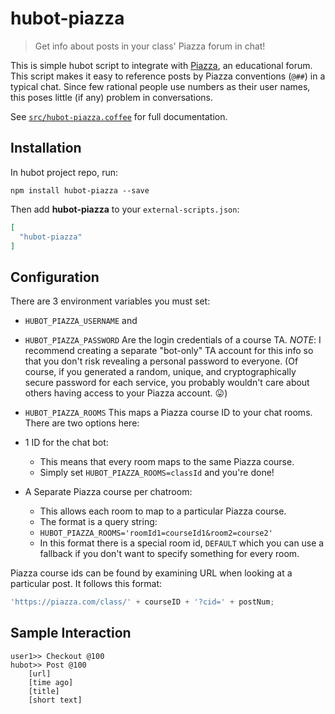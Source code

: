# hubot-piazza
> Get info about posts in your class' Piazza forum in chat!

This is simple hubot script to integrate with [Piazza](piazza.com), an educational forum. This script makes it easy to reference posts by Piazza conventions (`@##`) in a typical chat. Since few rational people use numbers as their user names, this poses little (if any) problem in conversations.

See [`src/hubot-piazza.coffee`](src/hubot-piazza.coffee) for full documentation.

## Installation

In hubot project repo, run:

`npm install hubot-piazza --save`

Then add **hubot-piazza** to your `external-scripts.json`:

```json
[
  "hubot-piazza"
]
```

## Configuration
There are 3 environment variables you must set:

* `HUBOT_PIAZZA_USERNAME` and
* `HUBOT_PIAZZA_PASSWORD`
Are the login credentials of a course TA. *NOTE*: I recommend creating a separate "bot-only" TA account for this info so that you don't risk revealing a personal password to everyone. (Of course, if you generated a random, unique, and cryptographically secure password for each service, you probably wouldn't care about others having access to your Piazza account. :stuck_out_tongue:)

* `HUBOT_PIAZZA_ROOMS`
This maps a Piazza course ID to your chat rooms. There are two options here:

* 1 ID for the chat bot:
	* This means that every room maps to the same Piazza course.
	* Simply set `HUBOT_PIAZZA_ROOMS=classId` and you're done!
* A Separate Piazza course per chatroom:
	* This allows each room to map to a particular Piazza course.
	* The format is a query string:
	* `HUBOT_PIAZZA_ROOMS='roomId1=courseId1&room2=course2'`
	* In this format there is a special room id, `DEFAULT` which you can use a fallback if you don't want to specify something for every room.
	
Piazza course ids can be found by examining URL when looking at a particular post. It follows this format:

```js
'https://piazza.com/class/' + courseID + '?cid=' + postNum;
```

## Sample Interaction

```
user1>> Checkout @100
hubot>> Post @100
	[url]
	[time ago]
	[title]
	[short text]
```
